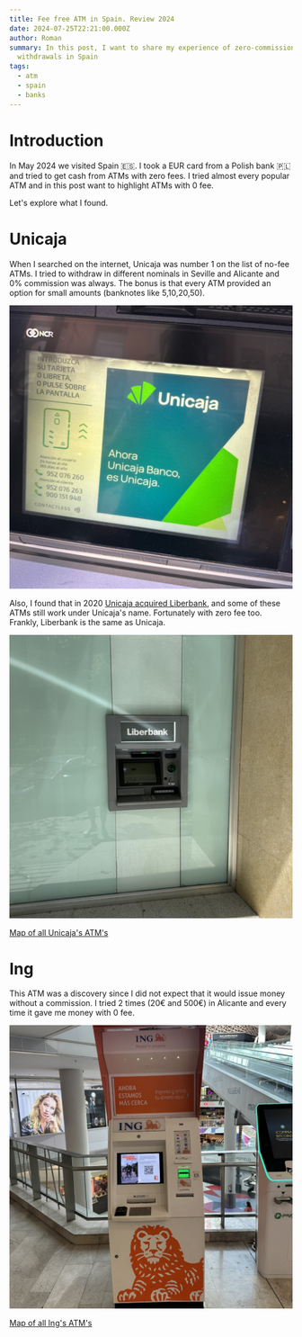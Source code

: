 ```yaml
---
title: Fee free ATM in Spain. Review 2024
date: 2024-07-25T22:21:00.000Z
author: Roman
summary: In this post, I want to share my experience of zero-commission
  withdrawals in Spain
tags:
  - atm
  - spain
  - banks
---
```

# Introduction

In May 2024 we visited Spain 🇪🇸. I took a EUR card from a Polish bank 🇵🇱 and tried to get cash from ATMs with zero fees. I tried almost every popular ATM and in this post want to highlight ATMs with 0 fee.

Let's explore what I found.

# Unicaja

When I searched on the internet, Unicaja was number 1 on the list of no-fee ATMs. I tried to withdraw in different nominals in Seville and Alicante and 0% commission was always. The bonus is that every ATM provided an option for small amounts (banknotes like 5,10,20,50).

![Unicaja ATM](/static/img/unicaja_atm.jpg "Unicaja ATM")

Also, I found that in 2020 [Unicaja acquired Liberbank](https://en.wikipedia.org/wiki/Liberbank#cite_note-6), and some of these ATMs still work under Unicaja's name. Fortunately with zero fee too. Frankly, Liberbank is the same as Unicaja.

![Liberbank ATM with zero fee](/static/img/liberbank_atm.jpg "Liberbank ATM works with zero fee under Unicaja branch")

[Map of all Unicaja's ATM's](https://www.unicajabanco.es/en/mapa-de-oficinas-y-cajeros)

# Ing

This ATM was a discovery since I did not expect that it would issue money without a commission. I tried 2 times (20€ and 500€) in Alicante and every time it gave me money with 0 fee.

![Ing ATM](/static/img/ing_atm.jpg "Ing ATM")

[Map of all Ing's ATM's](https://ing.ingdirect.es/pfm/#geolocation/atms)[](https://www.unicajabanco.es/en/mapa-de-oficinas-y-cajeros)[](https://www.unicajabanco.es/en/mapa-de-oficinas-y-cajeros)[](https://en.wikipedia.org/wiki/Liberbank#cite_note-6)
